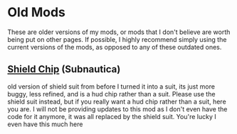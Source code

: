 # Old Mods

These are older versions of my mods, or mods that I don't believe are worth being put on other pages.
If possible, I highly recommend simply using the current versions of the mods, as opposed to any of these outdated ones.

## [Shield Chip](https://github.com/Nagorogan/My-Subnautica-Mods/files/8702937/ShieldChip.zip) (Subnautica)
old version of shield suit from before I turned it into a suit, its just more buggy, less refined, and is a hud chip rather than a suit. 
Please use the shield suit instead, but if you really want a hud chip rather than a suit, here you are. 
I will not be providing updates to this mod as I don't even have the code for it anymore, it was all replaced by the shield suit. 
You're lucky I even have this much here
